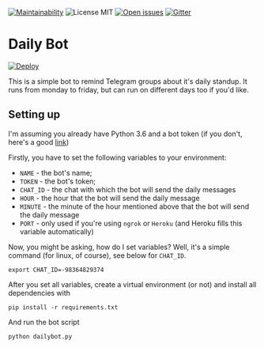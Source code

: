 [![Maintainability](https://api.codeclimate.com/v1/badges/2f38b21c193d33baed6d/maintainability)](https://codeclimate.com/github/sapumar/dailybot/maintainability)
![License MIT](https://img.shields.io/badge/license-MIT-green.svg)
[![Open issues](https://img.shields.io/github/issues/sapumar/dailybot.svg)](https://github.com/sapumar/dailybot/issues)
[![Gitter](https://img.shields.io/gitter/room/sapumar/dailybot.svg?color=red)](https://gitter.im/sapumar/dailybot)

# Daily Bot

[![Deploy](https://www.herokucdn.com/deploy/button.svg)](https://heroku.com/deploy)


This is a simple bot to remind Telegram groups about it's daily standup. It runs
from monday to friday, but can run on different days too if you'd like.

## Setting up

I'm assuming you already have Python 3.6 and a bot token 
(if you don't, here's a good [link](https://www.siteguarding.com/en/how-to-get-telegram-bot-api-token))

Firstly, you have to set the following variables to your environment: 
- `NAME` - the bot's name;
- `TOKEN` - the bot's token;
- `CHAT_ID` - the chat with which the bot will send the daily messages
- `HOUR` - the hour that the bot will send the daily message
- `MINUTE` - the minute of the hour mentioned above that the bot will send the daily message
- `PORT` - only used if you're using `ngrok` or `Heroku` (and Heroku fills this variable automatically) 

Now, you might be asking, how do I set variables? Well, it's a simple command (for linux, of course),
see below for `CHAT_ID`.

```commandline
export CHAT_ID=-98364829374
```

After you set all variables, create a virtual environment (or not) and install all dependencies with

```commandline
pip install -r requirements.txt
```

And run the bot script

```commandline
python dailybot.py
```
